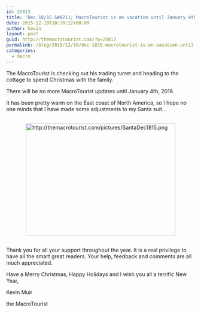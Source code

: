 ```yaml
---
id: 25813
title: 'Dec 18/15 &#8211; MacroTourist is on vacation until January 4th, 2016'
date: 2015-12-18T10:30:22+00:00
author: kevin
layout: post
guid: http://themacrotourist.com/?p=25813
permalink: /blog/2015/12/18/dec-1815-macrotourist-is-on-vacation-until-january-4th-2016/
categories:
  - macro
---
```

The MacroTourist is checking out his trading turret and heading to the cottage to spend Christmas with the family. 

There will be no more MacroTourist updates until January 4th, 2016.

It has been pretty warm on the East coast of North America, so I hope no one minds that I have made some adjustments to my Santa suit&#8230;


  <img src="http://themacrotourist.com/pictures/SantaDec1815.png" alt="http://themacrotourist.com/pictures/SantaDec1815.png" style="margin:30px auto;display:block;" width="400" height="300">

Thank you for all your support throughout the year. It is a real privilege to have all the smart great readers. Your help, feedback and comments are all much appreciated.

Have a Merry Christmas, Happy Holidays and I wish you all a terrific New Year,
  
Kevin Muir
  
the MacroTourist